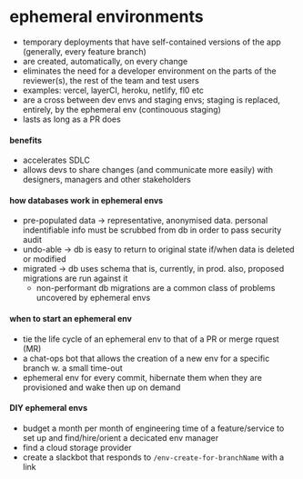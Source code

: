 # ephemeral environments

* temporary deployments that have self-contained versions of the app (generally, every feature branch)
* are created, automatically, on every change
* eliminates the need for a developer environment on the parts of the reviewer(s), the rest of the team and test users
* examples: vercel, layerCI, heroku, netlify, fl0 etc
* are a cross between dev envs and staging envs; staging is replaced, entirely, by the ephemeral env (continouous staging)
* lasts as long as a PR does

#### benefits
* accelerates SDLC
* allows devs to share changes (and communicate more easily) with designers, managers and other stakeholders

#### how databases work in ephemeral envs
* pre-populated data -> representative, anonymised data. personal indentifiable info must be scrubbed from db in order to pass security audit
* undo-able -> db is easy to return to original state if/when data is deleted or modified
* migrated -> db uses schema that is, currently, in prod. also, proposed migrations are run against it
    * non-performant db migrations are a common class of problems uncovered by ephemeral envs

#### when to start an ephemeral env
* tie the life cycle of an ephemeral env to that of a PR or merge rquest (MR)
* a chat-ops bot that allows the creation of a new env for a specific branch w. a small time-out
* ephemeral env for every commit, hibernate them when they are provisioned and wake then up on demand

#### DIY ephemeral envs
* budget a month per month of engineering time of a feature/service to set up and find/hire/orient a decicated env manager
* find a cloud storage provider
* create a slackbot that responds to `/env-create-for-branchName` with a link 